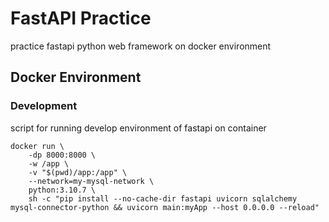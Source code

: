 # FastAPI Practice

practice fastapi python web framework on docker environment

## Docker Environment

### Development

script for running develop environment of fastapi on container

``` shell
docker run \
    -dp 8000:8000 \
    -w /app \
    -v "$(pwd)/app:/app" \
    --network=my-mysql-network \
    python:3.10.7 \
    sh -c "pip install --no-cache-dir fastapi uvicorn sqlalchemy mysql-connector-python && uvicorn main:myApp --host 0.0.0.0 --reload"
```
